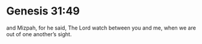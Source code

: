 # Genesis 31:49

and Mizpah, for he said, The Lord watch between you and me, when we are out of one another’s sight.
